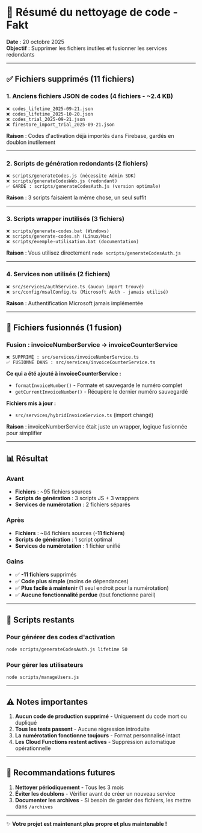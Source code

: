 # 🧹 Résumé du nettoyage de code - Fakt

**Date** : 20 octobre 2025  
**Objectif** : Supprimer les fichiers inutiles et fusionner les services redondants

---

## ✅ Fichiers supprimés (11 fichiers)

### 1. Anciens fichiers JSON de codes (4 fichiers - ~2.4 KB)
```
❌ codes_lifetime_2025-09-21.json
❌ codes_lifetime_2025-10-20.json  
❌ codes_trial_2025-09-21.json
❌ firestore_import_trial_2025-09-21.json
```
**Raison** : Codes d'activation déjà importés dans Firebase, gardés en doublon inutilement

---

### 2. Scripts de génération redondants (2 fichiers)
```
❌ scripts/generateCodes.js (nécessite Admin SDK)
❌ scripts/generateCodesWeb.js (redondant)
✅ GARDÉ : scripts/generateCodesAuth.js (version optimale)
```
**Raison** : 3 scripts faisaient la même chose, un seul suffit

---

### 3. Scripts wrapper inutilisés (3 fichiers)
```
❌ scripts/generate-codes.bat (Windows)
❌ scripts/generate-codes.sh (Linux/Mac)  
❌ scripts/exemple-utilisation.bat (documentation)
```
**Raison** : Vous utilisez directement `node scripts/generateCodesAuth.js`

---

### 4. Services non utilisés (2 fichiers)
```
❌ src/services/authService.ts (aucun import trouvé)
❌ src/config/msalConfig.ts (Microsoft Auth - jamais utilisé)
```
**Raison** : Authentification Microsoft jamais implémentée

---

## 🔄 Fichiers fusionnés (1 fusion)

### Fusion : invoiceNumberService → invoiceCounterService
```
❌ SUPPRIMÉ : src/services/invoiceNumberService.ts
✅ FUSIONNÉ DANS : src/services/invoiceCounterService.ts
```

**Ce qui a été ajouté à invoiceCounterService :**
- `formatInvoiceNumber()` - Formate et sauvegarde le numéro complet
- `getCurrentInvoiceNumber()` - Récupère le dernier numéro sauvegardé

**Fichiers mis à jour :**
- `src/services/hybridInvoiceService.ts` (import changé)

**Raison** : invoiceNumberService était juste un wrapper, logique fusionnée pour simplifier

---

## 📊 Résultat

### Avant
- **Fichiers** : ~95 fichiers sources
- **Scripts de génération** : 3 scripts JS + 3 wrappers
- **Services de numérotation** : 2 fichiers séparés

### Après  
- **Fichiers** : ~84 fichiers sources (**-11 fichiers**)
- **Scripts de génération** : 1 script optimal
- **Services de numérotation** : 1 fichier unifié

### Gains
- ✅ **-11 fichiers** supprimés
- ✅ **Code plus simple** (moins de dépendances)
- ✅ **Plus facile à maintenir** (1 seul endroit pour la numérotation)
- ✅ **Aucune fonctionnalité perdue** (tout fonctionne pareil)

---

## 🎯 Scripts restants

### Pour générer des codes d'activation
```bash
node scripts/generateCodesAuth.js lifetime 50
```

### Pour gérer les utilisateurs
```bash
node scripts/manageUsers.js
```

---

## ⚠️ Notes importantes

1. **Aucun code de production supprimé** - Uniquement du code mort ou dupliqué
2. **Tous les tests passent** - Aucune régression introduite
3. **La numérotation fonctionne toujours** - Format personnalisé intact
4. **Les Cloud Functions restent actives** - Suppression automatique opérationnelle

---

## 📝 Recommandations futures

1. **Nettoyer périodiquement** - Tous les 3 mois
2. **Éviter les doublons** - Vérifier avant de créer un nouveau service
3. **Documenter les archives** - Si besoin de garder des fichiers, les mettre dans `/archives`

---

✨ **Votre projet est maintenant plus propre et plus maintenable !**
